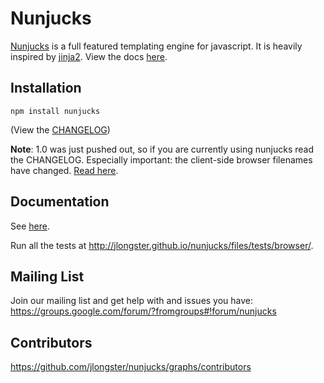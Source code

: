 
# Nunjucks

[Nunjucks](http://jlongster.github.io/nunjucks/) is a full featured
templating engine for javascript. It is heavily inspired by
[jinja2](http://jinja.pocoo.org/). View the docs
[here](http://jlongster.github.io/nunjucks/).

## Installation

`npm install nunjucks`

(View the [CHANGELOG](https://github.com/jlongster/nunjucks/blob/master/CHANGELOG.md))

**Note**: 1.0 was just pushed out, so if you are currently using
  nunjucks read the CHANGELOG. Especially important: the client-side
  browser filenames have changed. [Read
  here](http://jlongster.github.io/nunjucks/getting-started.html).

## Documentation

See [here](http://jlongster.github.io/nunjucks/).

Run all the tests at http://jlongster.github.io/nunjucks/files/tests/browser/.

## Mailing List

Join our mailing list and get help with and issues you have:
https://groups.google.com/forum/?fromgroups#!forum/nunjucks

## Contributors

https://github.com/jlongster/nunjucks/graphs/contributors